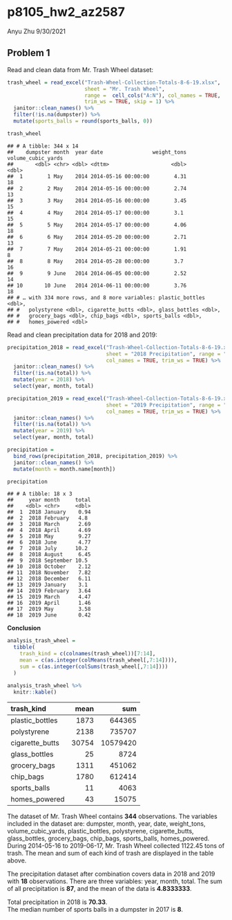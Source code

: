 p8105\_hw2\_az2587
================
Anyu Zhu
9/30/2021

## Problem 1

Read and clean data from Mr. Trash Wheel dataset:

``` r
trash_wheel = read_excel("Trash-Wheel-Collection-Totals-8-6-19.xlsx",
                         sheet = "Mr. Trash Wheel",
                         range =  cell_cols("A:N"), col_names = TRUE, 
                         trim_ws = TRUE, skip = 1) %>%
  janitor::clean_names() %>%
  filter(!is.na(dumpster)) %>% 
  mutate(sports_balls = round(sports_balls, 0))

trash_wheel
```

    ## # A tibble: 344 x 14
    ##    dumpster month  year date                weight_tons volume_cubic_yards
    ##       <dbl> <chr> <dbl> <dttm>                    <dbl>              <dbl>
    ##  1        1 May    2014 2014-05-16 00:00:00        4.31                 18
    ##  2        2 May    2014 2014-05-16 00:00:00        2.74                 13
    ##  3        3 May    2014 2014-05-16 00:00:00        3.45                 15
    ##  4        4 May    2014 2014-05-17 00:00:00        3.1                  15
    ##  5        5 May    2014 2014-05-17 00:00:00        4.06                 18
    ##  6        6 May    2014 2014-05-20 00:00:00        2.71                 13
    ##  7        7 May    2014 2014-05-21 00:00:00        1.91                  8
    ##  8        8 May    2014 2014-05-28 00:00:00        3.7                  16
    ##  9        9 June   2014 2014-06-05 00:00:00        2.52                 14
    ## 10       10 June   2014 2014-06-11 00:00:00        3.76                 18
    ## # … with 334 more rows, and 8 more variables: plastic_bottles <dbl>,
    ## #   polystyrene <dbl>, cigarette_butts <dbl>, glass_bottles <dbl>,
    ## #   grocery_bags <dbl>, chip_bags <dbl>, sports_balls <dbl>,
    ## #   homes_powered <dbl>

Read and clean precipitation data for 2018 and 2019:

``` r
precipitation_2018 = read_excel("Trash-Wheel-Collection-Totals-8-6-19.xlsx",
                                sheet = "2018 Precipitation", range = "A2:B14", 
                                col_names = TRUE, trim_ws = TRUE) %>% 
  janitor::clean_names() %>% 
  filter(!is.na(total)) %>% 
  mutate(year = 2018) %>% 
  select(year, month, total)

precipitation_2019 = read_excel("Trash-Wheel-Collection-Totals-8-6-19.xlsx",
                                sheet = "2019 Precipitation", range = "A2:B14", 
                                col_names = TRUE, trim_ws = TRUE) %>% 
  janitor::clean_names() %>% 
  filter(!is.na(total)) %>% 
  mutate(year = 2019) %>% 
  select(year, month, total)

precipitation = 
  bind_rows(precipitation_2018, precipitation_2019) %>% 
  janitor::clean_names() %>% 
  mutate(month = month.name[month])

precipitation
```

    ## # A tibble: 18 x 3
    ##     year month     total
    ##    <dbl> <chr>     <dbl>
    ##  1  2018 January    0.94
    ##  2  2018 February   4.8 
    ##  3  2018 March      2.69
    ##  4  2018 April      4.69
    ##  5  2018 May        9.27
    ##  6  2018 June       4.77
    ##  7  2018 July      10.2 
    ##  8  2018 August     6.45
    ##  9  2018 September 10.5 
    ## 10  2018 October    2.12
    ## 11  2018 November   7.82
    ## 12  2018 December   6.11
    ## 13  2019 January    3.1 
    ## 14  2019 February   3.64
    ## 15  2019 March      4.47
    ## 16  2019 April      1.46
    ## 17  2019 May        3.58
    ## 18  2019 June       0.42

**Conclusion**

``` r
analysis_trash_wheel = 
  tibble(
    trash_kind = c(colnames(trash_wheel))[7:14],
    mean = c(as.integer(colMeans(trash_wheel[,7:14]))),
    sum = c(as.integer(colSums(trash_wheel[,7:14])))
  ) 

analysis_trash_wheel %>% 
  knitr::kable()
```

| trash\_kind      |  mean |      sum |
| :--------------- | ----: | -------: |
| plastic\_bottles |  1873 |   644365 |
| polystyrene      |  2138 |   735707 |
| cigarette\_butts | 30754 | 10579420 |
| glass\_bottles   |    25 |     8724 |
| grocery\_bags    |  1311 |   451062 |
| chip\_bags       |  1780 |   612414 |
| sports\_balls    |    11 |     4063 |
| homes\_powered   |    43 |    15075 |

The dataset of Mr. Trash Wheel contains **344** observations. The
variables included in the dataset are: dumpster, month, year, date,
weight\_tons, volume\_cubic\_yards, plastic\_bottles, polystyrene,
cigarette\_butts, glass\_bottles, grocery\_bags, chip\_bags,
sports\_balls, homes\_powered. During 2014-05-16 to 2019-06-17,
Mr. Trash Wheel collected 1122.45 tons of trash. The mean and sum of
each kind of trash are displayed in the table above.  

The precipitation dataset after combination covers data in 2018 and 2019
with **18** observations. There are three variables: year, month, total.
The sum of all precipitation is **87**, and the mean of the data is
**4.8333333**.

Total precipitation in 2018 is **70.33**.  
The median number of sports balls in a dumpster in 2017 is **8**.
